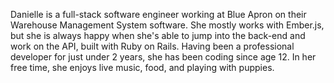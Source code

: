 Danielle is a full-stack software engineer working at Blue Apron on their Warehouse Management System software. She mostly works with Ember.js, but she is always happy when she's able to jump into the back-end and work on the API, built with Ruby on Rails. Having been a professional developer for just under 2 years, she has been coding since age 12. In her free time, she enjoys live music, food, and playing with puppies.

